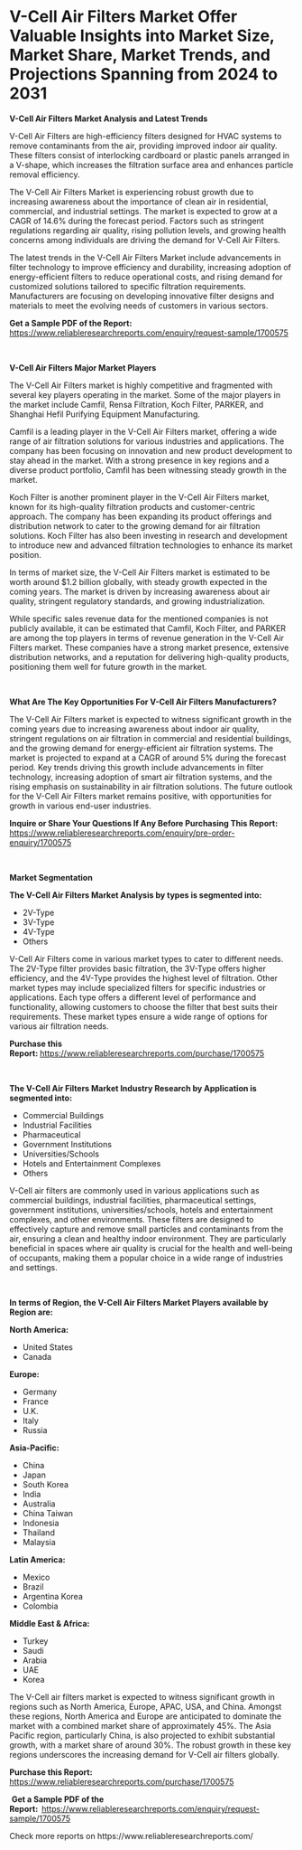 <p><h1>V-Cell Air Filters Market Offer Valuable Insights into Market Size, Market Share, Market Trends, and Projections Spanning from 2024 to 2031</h1></p><p><strong>V-Cell Air Filters Market Analysis and Latest Trends</strong></p>
<p><p>V-Cell Air Filters are high-efficiency filters designed for HVAC systems to remove contaminants from the air, providing improved indoor air quality. These filters consist of interlocking cardboard or plastic panels arranged in a V-shape, which increases the filtration surface area and enhances particle removal efficiency.</p><p>The V-Cell Air Filters Market is experiencing robust growth due to increasing awareness about the importance of clean air in residential, commercial, and industrial settings. The market is expected to grow at a CAGR of 14.6% during the forecast period. Factors such as stringent regulations regarding air quality, rising pollution levels, and growing health concerns among individuals are driving the demand for V-Cell Air Filters.</p><p>The latest trends in the V-Cell Air Filters Market include advancements in filter technology to improve efficiency and durability, increasing adoption of energy-efficient filters to reduce operational costs, and rising demand for customized solutions tailored to specific filtration requirements. Manufacturers are focusing on developing innovative filter designs and materials to meet the evolving needs of customers in various sectors.</p></p>
<p><strong>Get a Sample PDF of the Report:&nbsp;</strong> <a href="https://www.reliableresearchreports.com/enquiry/request-sample/1700575">https://www.reliableresearchreports.com/enquiry/request-sample/1700575</a></p>
<p>&nbsp;</p>
<p><strong>V-Cell Air Filters Major Market Players</strong></p>
<p><p>The V-Cell Air Filters market is highly competitive and fragmented with several key players operating in the market. Some of the major players in the market include Camfil, Rensa Filtration, Koch Filter, PARKER, and Shanghai Hefil Purifying Equipment Manufacturing.</p><p>Camfil is a leading player in the V-Cell Air Filters market, offering a wide range of air filtration solutions for various industries and applications. The company has been focusing on innovation and new product development to stay ahead in the market. With a strong presence in key regions and a diverse product portfolio, Camfil has been witnessing steady growth in the market.</p><p>Koch Filter is another prominent player in the V-Cell Air Filters market, known for its high-quality filtration products and customer-centric approach. The company has been expanding its product offerings and distribution network to cater to the growing demand for air filtration solutions. Koch Filter has also been investing in research and development to introduce new and advanced filtration technologies to enhance its market position.</p><p>In terms of market size, the V-Cell Air Filters market is estimated to be worth around $1.2 billion globally, with steady growth expected in the coming years. The market is driven by increasing awareness about air quality, stringent regulatory standards, and growing industrialization.</p><p>While specific sales revenue data for the mentioned companies is not publicly available, it can be estimated that Camfil, Koch Filter, and PARKER are among the top players in terms of revenue generation in the V-Cell Air Filters market. These companies have a strong market presence, extensive distribution networks, and a reputation for delivering high-quality products, positioning them well for future growth in the market.</p></p>
<p>&nbsp;</p>
<p><strong>What Are The Key Opportunities For V-Cell Air Filters Manufacturers?</strong></p>
<p><p>The V-Cell Air Filters market is expected to witness significant growth in the coming years due to increasing awareness about indoor air quality, stringent regulations on air filtration in commercial and residential buildings, and the growing demand for energy-efficient air filtration systems. The market is projected to expand at a CAGR of around 5% during the forecast period. Key trends driving this growth include advancements in filter technology, increasing adoption of smart air filtration systems, and the rising emphasis on sustainability in air filtration solutions. The future outlook for the V-Cell Air Filters market remains positive, with opportunities for growth in various end-user industries.</p></p>
<p><strong>Inquire or Share Your Questions If Any Before Purchasing This Report:</strong> <a href="https://www.reliableresearchreports.com/enquiry/pre-order-enquiry/1700575">https://www.reliableresearchreports.com/enquiry/pre-order-enquiry/1700575</a></p>
<p>&nbsp;</p>
<p><strong>Market Segmentation</strong></p>
<p><strong>The V-Cell Air Filters Market Analysis by types is segmented into:</strong></p>
<p><ul><li>2V-Type</li><li>3V-Type</li><li>4V-Type</li><li>Others</li></ul></p>
<p><p>V-Cell Air Filters come in various market types to cater to different needs. The 2V-Type filter provides basic filtration, the 3V-Type offers higher efficiency, and the 4V-Type provides the highest level of filtration. Other market types may include specialized filters for specific industries or applications. Each type offers a different level of performance and functionality, allowing customers to choose the filter that best suits their requirements. These market types ensure a wide range of options for various air filtration needs.</p></p>
<p><strong>Purchase this Report:&nbsp;</strong><a href="https://www.reliableresearchreports.com/purchase/1700575">https://www.reliableresearchreports.com/purchase/1700575</a></p>
<p>&nbsp;</p>
<p><strong>The V-Cell Air Filters Market Industry Research by Application is segmented into:</strong></p>
<p><ul><li>Commercial Buildings</li><li>Industrial Facilities</li><li>Pharmaceutical</li><li>Government Institutions</li><li>Universities/Schools</li><li>Hotels and Entertainment Complexes</li><li>Others</li></ul></p>
<p><p>V-Cell air filters are commonly used in various applications such as commercial buildings, industrial facilities, pharmaceutical settings, government institutions, universities/schools, hotels and entertainment complexes, and other environments. These filters are designed to effectively capture and remove small particles and contaminants from the air, ensuring a clean and healthy indoor environment. They are particularly beneficial in spaces where air quality is crucial for the health and well-being of occupants, making them a popular choice in a wide range of industries and settings.</p></p>
<p>&nbsp;</p>
<p><strong>In terms of Region, the V-Cell Air Filters Market Players available by Region are:</strong></p>
<p>
    <p> <strong> North America: </strong>
        <ul>
            <li>United States</li>
            <li>Canada</li>
        </ul>
        </p> 
    <p> <strong> Europe: </strong>
        <ul>
            <li>Germany</li>
            <li>France</li>
            <li>U.K.</li>
            <li>Italy</li>
            <li>Russia</li>
        </ul>
        </p> 
    <p> <strong> Asia-Pacific: </strong>
        <ul>
            <li>China</li>
            <li>Japan</li>
            <li>South Korea</li>
            <li>India</li>
            <li>Australia</li>
            <li>China Taiwan</li>
            <li>Indonesia</li>
            <li>Thailand</li>
            <li>Malaysia</li>
        </ul>
        </p> 
    <p> <strong> Latin America: </strong>
        <ul>
            <li>Mexico</li>
            <li>Brazil</li>
            <li>Argentina Korea</li>
            <li>Colombia</li>
        </ul>
        </p> 
    <p> <strong> Middle East & Africa: </strong>
        <ul>
            <li>Turkey</li>
            <li>Saudi</li>
            <li>Arabia</li>
            <li>UAE</li>
            <li>Korea</li>
        </ul>
    </p>
    </p>
<p><p>The V-Cell air filters market is expected to witness significant growth in regions such as North America, Europe, APAC, USA, and China. Amongst these regions, North America and Europe are anticipated to dominate the market with a combined market share of approximately 45%. The Asia Pacific region, particularly China, is also projected to exhibit substantial growth, with a market share of around 30%. The robust growth in these key regions underscores the increasing demand for V-Cell air filters globally.</p></p>
<p><strong>Purchase this Report: </strong><a href="https://www.reliableresearchreports.com/purchase/1700575">https://www.reliableresearchreports.com/purchase/1700575</a></p>
<p>&nbsp;<strong>Get a Sample PDF of the Report:&nbsp;&nbsp;</strong><a href="https://www.reliableresearchreports.com/enquiry/request-sample/1700575">https://www.reliableresearchreports.com/enquiry/request-sample/1700575</a></p>
<p><strong></strong></p>
<p>Check more reports on https://www.reliableresearchreports.com/</p>